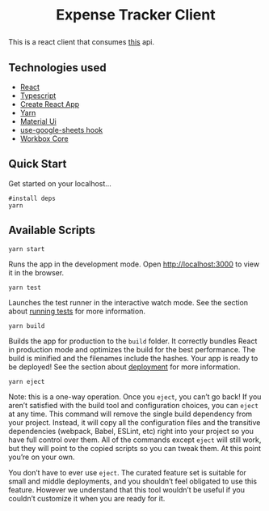 # <p align="center">Expense Tracker Client</p>

This is a react client that consumes [this](https://github.dev/arpitdalal/expense-tracker-api) api.

## Technologies used

- [React](https://github.com/facebook/react)
- [Typescript](https://github.com/microsoft/TypeScript)
- [Create React App](https://github.com/facebook/create-react-app)
- [Yarn](https://github.com/yarnpkg/yarn)
- [Material Ui](https://github.com/mui-org/material-ui)
- [use-google-sheets hook](https://github.com/gglukmann/use-google-sheets)
- [Workbox Core](https://github.com/googlechrome/workbox)

## Quick Start

Get started on your localhost...

```shell
#install deps
yarn
```

## Available Scripts

```shell
yarn start
```

Runs the app in the development mode.
Open [http://localhost:3000](http://localhost:3000) to view it in the browser.
<br/>

```shell
yarn test
```

Launches the test runner in the interactive watch mode.
See the section about [running tests](https://create-react-app.dev/docs/running-tests/) for more information.
<br/>

```shell
yarn build
```

Builds the app for production to the `build` folder.
It correctly bundles React in production mode and optimizes the build for the best performance.
The build is minified and the filenames include the hashes.
Your app is ready to be deployed!
See the section about [deployment](https://create-react-app.dev/docs/deployment/) for more information.
<br/>

```shell
yarn eject
```

Note: this is a one-way operation. Once you `eject`, you can’t go back!
If you aren’t satisfied with the build tool and configuration choices, you can `eject` at any time. This command will remove the single build dependency from your project.
Instead, it will copy all the configuration files and the transitive dependencies (webpack, Babel, ESLint, etc) right into your project so you have full control over them. All of the commands except `eject` will still work, but they will point to the copied scripts so you can tweak them. At this point you’re on your own.

You don’t have to ever use `eject`. The curated feature set is suitable for small and middle deployments, and you shouldn’t feel obligated to use this feature. However we understand that this tool wouldn’t be useful if you couldn’t customize it when you are ready for it.
<br/>
